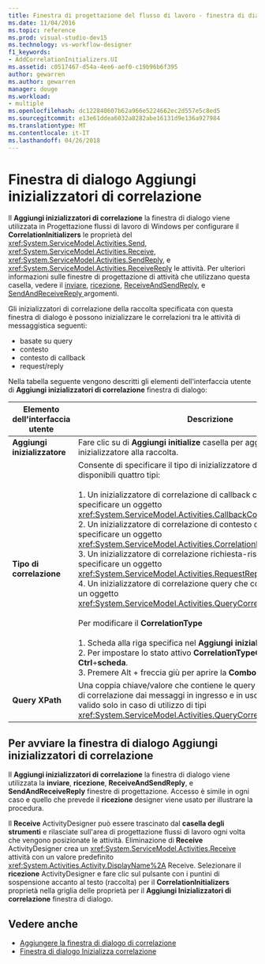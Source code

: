 ```yaml
---
title: Finestra di progettazione del flusso di lavoro - finestra di dialogo di CorrelationInitializers Aggiungi
ms.date: 11/04/2016
ms.topic: reference
ms.prod: visual-studio-dev15
ms.technology: vs-workflow-designer
f1_keywords:
- AddCorrelationInitializers.UI
ms.assetid: c0517467-d54a-4ee6-aef0-c19b96b6f395
author: gewarren
ms.author: gewarren
manager: douge
ms.workload:
- multiple
ms.openlocfilehash: dc122840607b62a966e5224662ec2d557e5c8ed5
ms.sourcegitcommit: e13e61ddea6032a8282abe16131d9e136a927984
ms.translationtype: MT
ms.contentlocale: it-IT
ms.lasthandoff: 04/26/2018
---
```

# <a name="add-correlationinitializers-dialog-box"></a>Finestra di dialogo Aggiungi inizializzatori di correlazione

Il **Aggiungi inizializzatori di correlazione** la finestra di dialogo viene utilizzata in Progettazione flussi di lavoro di Windows per configurare il **CorrelationInitializers** le proprietà del <xref:System.ServiceModel.Activities.Send>, <xref:System.ServiceModel.Activities.Receive>, <xref:System.ServiceModel.Activities.SendReply>, e <xref:System.ServiceModel.Activities.ReceiveReply> le attività. Per ulteriori informazioni sulle finestre di progettazione di attività che utilizzano questa casella, vedere il [inviare](../workflow-designer/send-activity-designer.md), [ricezione](../workflow-designer/receive-activity-designer.md), [ReceiveAndSendReply](../workflow-designer/receiveandsendreply-template-designer.md), e [SendAndReceiveReply ](../workflow-designer/sendandreceivereply-template-designer.md) argomenti.

Gli inizializzatori di correlazione della raccolta specificata con questa finestra di dialogo è possono inizializzare le correlazioni tra le attività di messaggistica seguenti:

- basate su query
- contesto
- contesto di callback
- request/reply

Nella tabella seguente vengono descritti gli elementi dell'interfaccia utente di **Aggiungi inizializzatori di correlazione** finestra di dialogo:

|Elemento dell'interfaccia utente|Descrizione|
|----------------|-----------------|
|**Aggiungi inizializzatore**|Fare clic su di **Aggiungi initialize** casella per aggiungere un ulteriore inizializzatore alla raccolta.|
|**Tipo di correlazione**|Consente di specificare il tipo di inizializzatore di correlazione. Sono disponibili quattro tipi:<br /><br /> 1. Un inizializzatore di correlazione di callback che consente di specificare un oggetto <xref:System.ServiceModel.Activities.CallbackCorrelationInitializer>.<br />2. Un inizializzatore di correlazione di contesto che consente di specificare un oggetto <xref:System.ServiceModel.Activities.CorrelationInitializer>.<br />3. Un inizializzatore di correlazione richiesta-risposta che consente di specificare un oggetto <xref:System.ServiceModel.Activities.RequestReplyCorrelationInitializer>.<br />4. Un inizializzatore di correlazione query che consente di specificare un oggetto <xref:System.ServiceModel.Activities.QueryCorrelationInitializer>.<br /><br /> Per modificare il **CorrelationType**<br /><br /> 1. Scheda alla riga specifica nel **Aggiungi inizializzatore** DataGrid.<br />2. Per impostare lo stato attivo **CorrelationTypeComboBox**, premere **Ctrl**+**scheda**.<br />3. Premere Alt + freccia giù per aprire la **ComboBox** e modificarlo.|
|**Query XPath**|Una coppia chiave/valore che contiene le query usate per estrarre dati di correlazione dai messaggi in ingresso e in uscita. Questo elenco è valido solo in caso di utilizzo di tipi <xref:System.ServiceModel.Activities.QueryCorrelationInitializer>.|

## <a name="to-launch-the-add-correlation-initializers-dialog-box"></a>Per avviare la finestra di dialogo Aggiungi inizializzatori di correlazione

 Il **Aggiungi inizializzatori di correlazione** la finestra di dialogo viene utilizzata la **inviare**, **ricezione**, **ReceiveAndSendReply**, e  **SendAndReceiveReply** finestre di progettazione. Accesso è simile in ogni caso e quello che prevede il **ricezione** designer viene usato per illustrare la procedura.

 Il **Receive** ActivityDesigner può essere trascinato dal **casella degli strumenti** e rilasciate sull'area di progettazione flussi di lavoro ogni volta che vengono posizionate le attività. Eliminazione di **Receive** ActivityDesigner crea un <xref:System.ServiceModel.Activities.Receive> attività con un valore predefinito <xref:System.Activities.Activity.DisplayName%2A> Receive. Selezionare il **ricezione** ActivityDesigner e fare clic sul pulsante con i puntini di sospensione accanto al testo (raccolta) per il **CorrelationInitializers** proprietà nella griglia delle proprietà per il **Aggiungi Inizializzatori di correlazione** finestra di dialogo.

## <a name="see-also"></a>Vedere anche

- [Aggiungere la finestra di dialogo di correlazione](http://msdn.microsoft.com/en-us/9e41a149-e8ab-41b1-8886-ea06a63041b6)
- [Finestra di dialogo Inizializza correlazione](../workflow-designer/initialize-correlation-dialog-box.md)